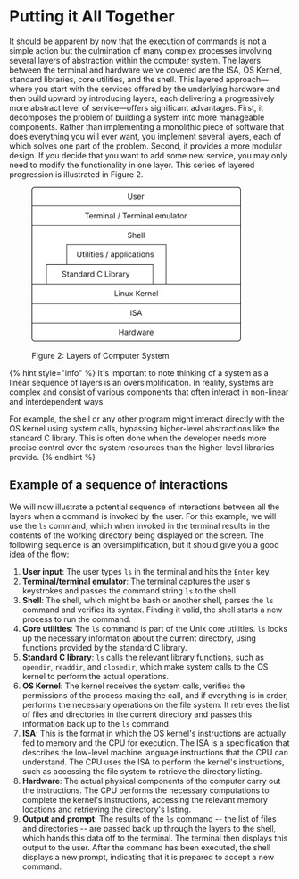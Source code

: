 # Putting it All Together

It should be apparent by now that the execution of commands is not a simple action but the culmination of many complex processes involving several layers of abstraction within the computer system. The layers between the terminal and hardware we've covered are the ISA, OS Kernel, standard libraries, core utilities, and the shell. This layered approach—where you start with the services offered by the underlying hardware and then build upward by introducing layers, each delivering a progressively more abstract level of service—offers significant advantages. First, it decomposes the problem of building a system into more manageable components. Rather than implementing a monolithic piece of software that does everything you will ever want, you implement several layers, each of which solves one part of the problem. Second, it provides a more modular design. If you decide that you want to add some new service, you may only need to modify the functionality in one layer. This series of layered progression is illustrated in Figure 2.



<figure><img src="../.gitbook/assets/image (1).png" alt="" width="375"><figcaption><p>Figure 2: Layers of Computer System</p></figcaption></figure>

{% hint style="info" %}
It's important to note thinking of a system as a linear sequence of layers is an oversimplification. In reality, systems are complex and consist of various components that often interact in non-linear and interdependent ways.

For example, the shell or any other program might interact directly with the OS kernel using system calls, bypassing higher-level abstractions like the standard C library. This is often done when the developer needs more precise control over the system resources than the higher-level libraries provide.
{% endhint %}

## Example of a sequence of interactions&#x20;

We will now illustrate a potential sequence of interactions between all the layers when a command is invoked by the user. For this example, we will use the `ls` command, which when invoked in the terminal results in the contents of the working directory being displayed on the screen. The following sequence is an oversimplification, but it should give you a good idea of the flow:

1. **User input**: The user types `ls` in the terminal and hits the `Enter` key.
2. **Terminal/terminal emulator**: The terminal captures the user's keystrokes and passes the command string `ls` to the shell.&#x20;
3. **Shell**: The shell, which might be bash or another shell, parses the `ls` command and verifies its syntax. Finding it valid, the shell starts a new process to run the command.
4. **Core utilities**: The `ls` command is part of the Unix core utilities. `ls` looks up the necessary information about the current directory, using functions provided by the standard C library.
5. **Standard C library**: `ls` calls the relevant library functions, such as `opendir`, `readdir`, and `closedir`, which make system calls to the OS kernel to perform the actual operations.
6. **OS Kernel**: The kernel receives the system calls, verifies the permissions of the process making the call, and if everything is in order, performs the necessary operations on the file system. It retrieves the list of files and directories in the current directory and passes this information back up to the `ls` command.
7. **ISA**: This is the format in which the OS kernel's instructions are actually fed to memory and the CPU for execution. The ISA is a specification that describes the low-level machine language instructions that the CPU can understand. The CPU uses the ISA to perform the kernel's instructions, such as accessing the file system to retrieve the directory listing.
8. **Hardware**: The actual physical components of the computer carry out the instructions. The CPU performs the necessary computations to complete the kernel's instructions, accessing the relevant memory locations and retrieving the directory's listing.
9. **Output and prompt**: The results of the `ls` command -- the list of files and directories -- are passed back up through the layers to the shell, which hands this data off to the terminal. The terminal then displays this output to the user. After the command has been executed, the shell displays a new prompt, indicating that it is prepared to accept a new command.
